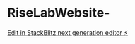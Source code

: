 # RiseLabWebsite-

[Edit in StackBlitz next generation editor ⚡️](https://stackblitz.com/~/github.com/ItsTradeUnion/RiseLabWebsite-)